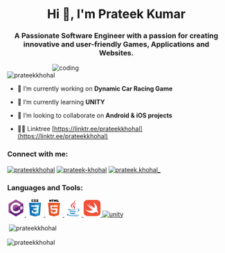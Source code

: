 <h1 align="center">Hi 👋, I'm Prateek Kumar</h1>
<h3 align="center">A Passionate Software Engineer with a passion for creating innovative and user-friendly Games, Applications and Websites.</h3>
<img align="right" alt="coding" width="400" src="https://images.squarespace-cdn.com/content/v1/5769fc401b631bab1addb2ab/1541580611624-TE64QGKRJG8SWAIUS7NS/coding-freak.gif" >

<p align="left"> <img src="https://komarev.com/ghpvc/?username=prateekkhohal&label=Profile%20views&color=0e75b6&style=flat" alt="prateekkhohal" /> </p>

- 🔭 I’m currently working on **Dynamic Car Racing Game**

- 🌱 I’m currently learning **UNITY**

- 👯 I’m looking to collaborate on **Android & iOS projects**

- 👨‍💻 Linktree [https://linktr.ee/prateekkhohal](https://linktr.ee/prateekkhohal)

<!-- - ⚡ Fun fact **Dil Me Aata Hu Samajh Me Nahi** --!>

<h3 align="left">Connect with me:</h3>
<p align="left">
<a href="https://twitter.com/prateekkhohal" target="_blank"><img align="center" src="https://raw.githubusercontent.com/rahuldkjain/github-profile-readme-generator/master/src/images/icons/Social/twitter.svg" alt="prateekkhohal" height="30" width="40" /></a>
<a href="https://linkedin.com/in/prateek-khohal" target="_blank"><img align="center" src="https://raw.githubusercontent.com/rahuldkjain/github-profile-readme-generator/master/src/images/icons/Social/linked-in-alt.svg" alt="prateek-khohal" height="30" width="40" /></a>
<a href="https://instagram.com/prateek.khohal_" target="_blank"><img align="center" src="https://raw.githubusercontent.com/rahuldkjain/github-profile-readme-generator/master/src/images/icons/Social/instagram.svg" alt="prateek.khohal_" height="30" width="40" /></a>
</p>

<h3 align="left">Languages and Tools:</h3>
<p align="left"> <a href="https://www.w3schools.com/cs/" target="_blank" rel="noreferrer"> <img src="https://raw.githubusercontent.com/devicons/devicon/master/icons/csharp/csharp-original.svg" alt="csharp" width="40" height="40"/> </a> <a href="https://www.w3schools.com/css/" target="_blank" rel="noreferrer"> <img src="https://raw.githubusercontent.com/devicons/devicon/master/icons/css3/css3-original-wordmark.svg" alt="css3" width="40" height="40"/> </a> <a href="https://www.w3.org/html/" target="_blank" rel="noreferrer"> <img src="https://raw.githubusercontent.com/devicons/devicon/master/icons/html5/html5-original-wordmark.svg" alt="html5" width="40" height="40"/> </a> <a href="https://www.java.com" target="_blank" rel="noreferrer"> <img src="https://raw.githubusercontent.com/devicons/devicon/master/icons/java/java-original.svg" alt="java" width="40" height="40"/> </a> <a href="https://developer.apple.com/swift/" target="_blank" rel="noreferrer"> <img src="https://raw.githubusercontent.com/devicons/devicon/master/icons/swift/swift-original.svg" alt="swift" width="40" height="40"/> </a> <a href="https://unity.com/" target="_blank" rel="noreferrer"> <img src="https://www.vectorlogo.zone/logos/unity3d/unity3d-icon.svg" alt="unity" width="40" height="40"/> </a> </p>

<p>&nbsp;<img align="center" src="https://github-readme-stats.vercel.app/api?username=prateekkhohal&show_icons=true&locale=en" alt="prateekkhohal" /></p>

<p><img align="center" src="https://github-readme-streak-stats.herokuapp.com/?user=prateekkhohal&" alt="prateekkhohal" /></p>

